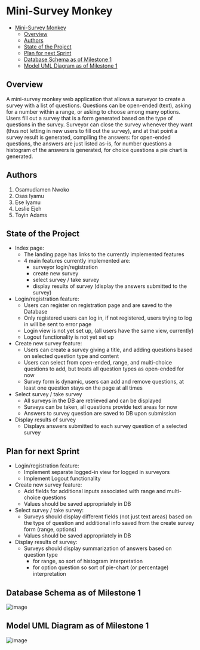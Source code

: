 # Mini-Survey Monkey

<!-- TOC -->
* [Mini-Survey Monkey](#mini-survey-monkey)
  * [Overview](#overview)
  * [Authors](#authors)
  * [State of the Project](#state-of-the-project)
  * [Plan for next Sprint](#plan-for-next-sprint)
  * [Database Schema as of Milestone 1](#database-schema-as-of-milestone-1)
  * [Model UML Diagram as of Milestone 1](#model-uml-diagram-as-of-milestone-1)
<!-- TOC -->

## Overview
A mini-survey monkey web application that allows a surveyor to create a survey with a list of questions. Questions can be open-ended (text), asking for a number within a range, or asking to choose among many options. Users fill out a survey that is a form generated based on the type of questions in the survey. Surveyor can close the survey whenever they want (thus not letting in new users to fill out the survey), and at that point a survey result is generated, compiling the answers: for open-ended questions, the answers are just listed as-is, for number questions a histogram of the answers is generated, for choice questions a pie chart is generated.

## Authors
1. Osamudiamen Nwoko
2. Osas Iyamu
3. Ese Iyamu
4. Leslie Ejeh
5. Toyin Adams

## State of the Project
- Index page:
  - The landing page has links to the currently implemented features
  - 4 main features currently implemented are:
    - surveyor login/registration
    - create new survey
    - select survey / take survey
    - display results of survey (display the answers submitted to the survey)
- Login/registration feature:
  - Users can register on registration page and are saved to the Database
  - Only registered users can log in, if not registered, users trying to log in will be sent to error page
  - Login view is not yet set up, (all users have the same view, currently)
  - Logout functionality is not yet set up
- Create new survey feature:
  - Users can create a survey giving a title, and adding questions based on selected question type and content
  - Users can select from open-ended, range, and multi-choice questions to add, but treats all question types as open-ended for now
  - Survey form is dynamic, users can add and remove questions, at least one question stays on the page at all times
- Select survey / take survey
  - All surveys in the DB are retrieved and can be displayed
  - Surveys can be taken, all questions provide text areas for now
  - Answers to survey question are saved to DB upon submission
- Display results of survey
  - Displays answers submitted to each survey question of a selected survey

## Plan for next Sprint
- Login/registration feature:
  - Implement separate logged-in view for logged in surveyors
  - Implement Logout functionality
- Create new survey feature:
  - Add fields for additional inputs associated with range and multi-choice questions
  - Values should be saved appropriately in DB
- Select survey / take survey:
  - Surveys should display different fields (not just text areas) based on the type of question and additional info saved from the create survey form (range, options)
  - Values should be saved appropriately in DB
- Display results of survey:
  - Surveys should display summarization of answers based on question type
    - for range, so sort of histogram interpretation
    - for option question so sort of pie-chart (or percentage) interpretation

## Database Schema as of Milestone 1
![image](https://github.com/charles-55/Mini-SurveyMonkey/assets/77470047/8e5ff22f-e72b-4987-b40d-165c8b9a3057)

## Model UML Diagram as of Milestone 1
![image](https://github.com/charles-55/Mini-SurveyMonkey/assets/59775183/676e2ae8-8211-4063-8f1a-ee6db1da76f5)
